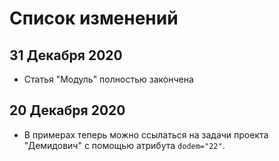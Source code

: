 # Список изменений

## 31 Декабря 2020

- Статья "Модуль" полностью закончена

## 20 Декабря 2020

- В примерах теперь можно ссылаться на задачи проекта "Демидович" с помощью атрибута `dodem="22"`.